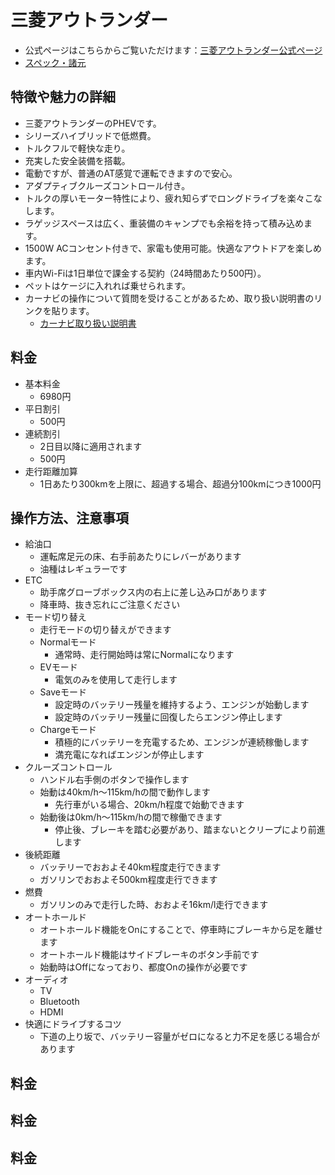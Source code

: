 # 三菱アウトランダー
- 公式ページはこちらからご覧いただけます：[三菱アウトランダー公式ページ](https://www.mitsubishi-motors.co.jp/lineup/outlander/)
- [スペック・諸元](https://www.goo-net.com/catalog/MITSUBISHI/OUTLANDER_PHEV/10117380/)

## 特徴や魅力の詳細

- 三菱アウトランダーのPHEVです。
- シリーズハイブリッドで低燃費。
- トルクフルで軽快な走り。
- 充実した安全装備を搭載。
- 電動ですが、普通のAT感覚で運転できますので安心。
- アダプティブクルーズコントロール付き。
- トルクの厚いモーター特性により、疲れ知らずでロングドライブを楽々こなします。
- ラゲッジスペースは広く、重装備のキャンプでも余裕を持って積み込めます。
- 1500W ACコンセント付きで、家電も使用可能。快適なアウトドアを楽しめます。
- 車内Wi-Fiは1日単位で課金する契約（24時間あたり500円）。
- ペットはケージに入れれば乗せられます。
- カーナビの操作について質問を受けることがあるため、取り扱い説明書のリンクを貼ります。
  - [カーナビ取り扱い説明書](https://www.alpine.co.jp/files/cdb/ZZ/dealer-option/mitsubishi/pdf/zz_dealer-option_mitsubishi_pdf_man-MZ609745-609748-609712-609746-609747.pdf)

## 料金
- 基本料金
  - 6980円
- 平日割引
  - 500円
- 連続割引
  - 2日目以降に適用されます
  - 500円
- 走行距離加算
  - 1日あたり300kmを上限に、超過する場合、超過分100kmにつき1000円

<ClientOnly>
  <RentalCalculator />
</ClientOnly>

## 操作方法、注意事項
- 給油口
  - 運転席足元の床、右手前あたりにレバーがあります
  - 油種はレギュラーです
- ETC
  - 助手席グローブボックス内の右上に差し込み口があります
  - 降車時、抜き忘れにご注意ください
- モード切り替え
  - 走行モードの切り替えができます
  - Normalモード
    - 通常時、走行開始時は常にNormalになります
  - EVモード
    - 電気のみを使用して走行します
  - Saveモード
    - 設定時のバッテリー残量を維持するよう、エンジンが始動します
    - 設定時のバッテリー残量に回復したらエンジン停止します
  - Chargeモード
    - 積極的にバッテリーを充電するため、エンジンが連続稼働します
    - 満充電になればエンジンが停止します
- クルーズコントロール
  - ハンドル右手側のボタンで操作します
  - 始動は40km/h〜115km/hの間で動作します
    - 先行車がいる場合、20km/h程度で始動できます
  - 始動後は0km/h〜115km/hの間で稼働できます
    - 停止後、ブレーキを踏む必要があり、踏まないとクリープにより前進します
- 後続距離
  - バッテリーでおおよそ40km程度走行できます
  - ガソリンでおおよそ500km程度走行できます
- 燃費
  - ガソリンのみで走行した時、おおよそ16km/l走行できます
- オートホールド
  - オートホールド機能をOnにすることで、停車時にブレーキから足を離せます
  - オートホールド機能はサイドブレーキのボタン手前です
  - 始動時はOffになっており、都度Onの操作が必要です
- オーディオ
  - TV
  - Bluetooth
  - HDMI
- 快適にドライブするコツ
  - 下道の上り坂で、バッテリー容量がゼロになると力不足を感じる場合があります
## 料金
## 料金
## 料金
